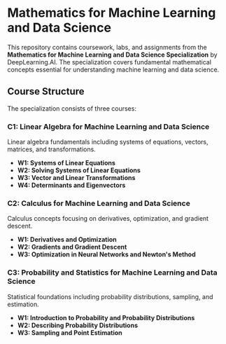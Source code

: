 # Mathematics for Machine Learning and Data Science

This repository contains coursework, labs, and assignments from the **Mathematics for Machine Learning and Data Science Specialization** by DeepLearning.AI. The specialization covers fundamental mathematical concepts essential for understanding machine learning and data science.

## Course Structure

The specialization consists of three courses:

### C1: Linear Algebra for Machine Learning and Data Science

Linear algebra fundamentals including systems of equations, vectors, matrices, and transformations.

- **W1: Systems of Linear Equations**
- **W2: Solving Systems of Linear Equations** 
- **W3: Vector and Linear Transformations**
- **W4: Determinants and Eigenvectors**

### C2: Calculus for Machine Learning and Data Science

Calculus concepts focusing on derivatives, optimization, and gradient descent.

- **W1: Derivatives and Optimization**
- **W2: Gradients and Gradient Descent**
- **W3: Optimization in Neural Networks and Newton's Method**

### C3: Probability and Statistics for Machine Learning and Data Science

Statistical foundations including probability distributions, sampling, and estimation.

- **W1: Introduction to Probability and Probability Distributions**
- **W2: Describing Probability Distributions**
- **W3: Sampling and Point Estimation**

